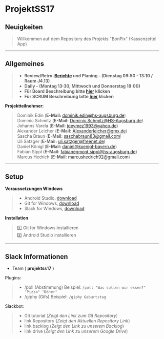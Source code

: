 # ProjektSS17

## Neuigkeiten
>
>  Willkommen auf dem Repository des Projekts "BonPix" (Kassenzettel App)
>
>
***

## Allgemeines

> - **Review/Retro-[Berichte](https://drive.google.com/drive/folders/0B9qV3EwhEWCuMXNUbmxJRGlJTEU) und Planing - (Dienstag 09:50 - 13:10 / Raum J4.13)**
> - **Daily - (Montag 13:30, Mittwoch und Donnerstag 18:00)**  
> - **Für Board Beschreibung bitte [hier](https://docs.google.com/spreadsheets/d/1wwcHz11pjHTqc3ZZ2051L105-6TcFSmYNDd835qzN6Y/edit#gid=0) klicken**  
> - **Für SCRUM Beschreibung bitte [hier](https://docs.google.com/document/d/1TptmE4f_AjRHl74fE4fBC21at8F3jo1Q0S12jlMV-pM/edit) klicken**    
>

**Projektteilnehmer:**
> Dominik Edin (**E-Mail:** dominik.edin@hs-augsburg.de)  
> Dominic Schmitz (**E-Mail:** Dominic.Schmitz@HS-Augsburg.de)  
> Johanns Varela (**E-Mail:** joeymez1993@yahoo.de)  
> Alexander Leicher (**E-Mail:** Alexanderleicher@gmx.de)  
> Sascha Braun (**E-Mail:** saschabraun83@gmail.com)  
> Uli Satzger (**E-Mail:** uli.satzger@freenet.de)  
> Daniel Königl (**E-Mail:** daniel@koenigl-bayern.de)  
> Fabian Sippl (**E-Mail:** fabianegmont.sippl@hs-augsburg.de)    
> Marcus Hedrich (**E-Mail:** marcushedrich92@gmail.com)
>
***

## Setup

**Voraussetzungen Windows**  
> - Android Studio, [download](https://developer.android.com/studio/index.html)  
> - Git for Windows, [download](https://git-scm.com/download/win)
> - Slack for Windows, [download](https://slack.com/downloads/windows)

**Installation**
> :one: Git for Windows installieren  
> :two: Android Studio installieren  
>
***

## Slack Informationen  
- Team ( **projektss17** )

Plugins:  
> - /poll (Abstimmung) Beispiel: `/poll "Was sollen wir essen?" "Pizza" "Döner"` 
> - /giphy (Gifs) Beispiel: `/giphy Geburtstag`        

Slackbot:
> - Git tutorial (_Zeigt den Link zum Git Repository_) 
> - link Repository (_Zeigt den Aktuellen Repository Link_)  
> - link backlog (_Zeigt den Link zu unserem Backlog_)  
> - link drive (_Zeigt den Link zu unserem Google Drive_)

